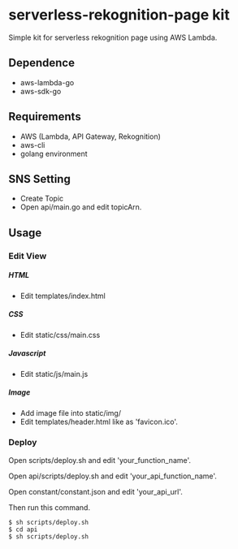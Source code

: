 # serverless-rekognition-page kit
Simple kit for serverless rekognition page using AWS Lambda.


## Dependence
- aws-lambda-go
- aws-sdk-go


## Requirements
- AWS (Lambda, API Gateway, Rekognition)
- aws-cli
- golang environment


## SNS Setting
 - Create Topic
 - Open api/main.go and edit topicArn.

## Usage

### Edit View
##### HTML
- Edit templates/index.html

##### CSS
- Edit static/css/main.css

##### Javascript
- Edit static/js/main.js

##### Image
- Add image file into static/img/
- Edit templates/header.html like as 'favicon.ico'.

### Deploy
Open scripts/deploy.sh and edit 'your_function_name'.

Open api/scripts/deploy.sh and edit 'your_api_function_name'.

Open constant/constant.json and edit 'your_api_url'.


Then run this command.

```
$ sh scripts/deploy.sh
$ cd api
$ sh scripts/deploy.sh
```
